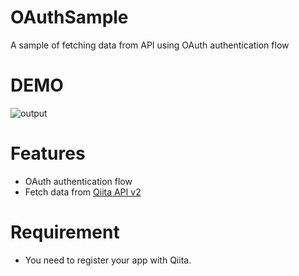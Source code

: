 # OAuthSample

A sample of fetching data from API using OAuth authentication flow

# DEMO

![output](https://user-images.githubusercontent.com/67818255/132802171-856d7786-bef0-4919-a290-05ae5e784501.gif)
 
# Features

- OAuth authentication flow
- Fetch data from [Qiita API v2](https://qiita.com/api/v2/docs)

# Requirement
 
 - You need to register your app with Qiita.
